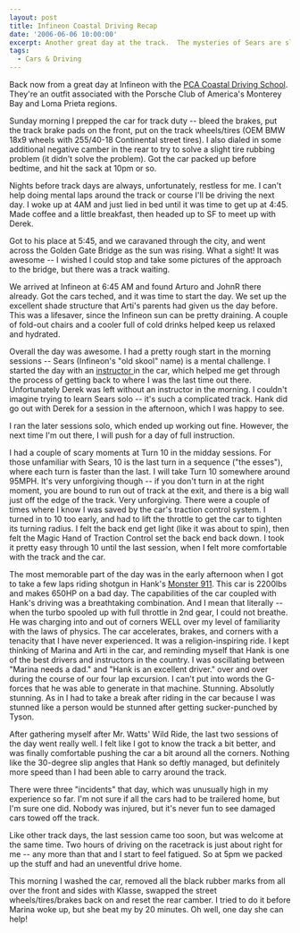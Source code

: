 ```yaml
---
layout: post
title: Infineon Coastal Driving Recap
date: '2006-06-06 10:00:00'
excerpt: Another great day at the track.  The mysteries of Sears are slowly unlocked...
tags:
  - Cars & Driving
---
```


Back now from a great day at Infineon with the [PCA Coastal Driving School](http://coastaldriving.org/). They're an outfit associated with the Porsche Club of America's Monterey Bay and Loma Prieta regions.

Sunday morning I prepped the car for track duty -- bleed the brakes, put the track brake pads on the front, put on the track wheels/tires (OEM BMW 18x9 wheels with 255/40-18 Continental street tires). I also dialed in some additional negative camber in the rear to try to solve a slight tire rubbing problem (it didn't solve the problem). Got the car packed up before bedtime, and hit the sack at 10pm or so.

Nights before track days are always, unfortunately, restless for me. I can't help doing mental laps around the track or course I'll be driving the next day. I woke up at 4AM and just lied in bed until it was time to get up at 4:45. Made coffee and a little breakfast, then headed up to SF to meet up with Derek.

Got to his place at 5:45, and we caravaned through the city, and went across the Golden Gate Bridge as the sun was rising. What a sight! It was awesome -- I wished I could stop and take some pictures of the approach to the bridge, but there was a track waiting.

We arrived at Infineon at 6:45 AM and found Arturo and JohnR there already. Got the cars teched, and it was time to start the day. We set up the excellent shade structure that Arti's parents had given us the day before. This was a lifesaver, since the Infineon sun can be pretty draining. A couple of fold-out chairs and a cooler full of cold drinks helped keep us relaxed and hydrated.

Overall the day was awesome. I had a pretty rough start in the morning sessions -- Sears (Infineon's "old skool" name) is a mental challenge. I started the day with an [instructor ](http://coastaldriving.org/images/candy/chp1.jpg) in the car, which helped me get through the process of getting back to where I was the last time out there. Unfortunately Derek was left without an instructor in the morning. I couldn't imagine trying to learn Sears solo -- it's such a complicated track. Hank did go out with Derek for a session in the afternoon, which I was happy to see.

I ran the later sessions solo, which ended up working out fine. However, the next time I'm out there, I will push for a day of full instruction.

I had a couple of scary moments at Turn 10 in the midday sessions. For those unfamiliar with Sears, 10 is the last turn in a sequence ("the esses"), where each turn is faster than the last. I will take Turn 10 somewhere around 95MPH. It's very unforgiving though -- if you don't turn in at the right moment, you are bound to run out of track at the exit, and there is a big wall just off the edge of the track. Very unforgiving. There were a couple of times where I know I was saved by the car's traction control system. I turned in to 10 too early, and had to lift the throttle to get the car to tighten its turning radius. I felt the back end get light (like it was about to spin), then felt the Magic Hand of Traction Control set the back end back down. I took it pretty easy through 10 until the last session, when I felt more comfortable with the track and the car.

The most memorable part of the day was in the early afternoon when I got to take a few laps riding shotgun in Hank's [Monster 911](http://coastaldriving.org/images/slideshow/1.jpg). This car is 2200lbs and makes 650HP on a bad day. The capabilities of the car coupled with Hank's driving was a breathtaking combination. And I mean that literally -- when the turbo spooled up with full throttle in 2nd gear, I could not breathe. He was charging into and out of corners WELL over my level of familiarity with the laws of physics. The car accelerates, brakes, and corners with a tenacity that I have never experienced. It was a religion-inspiring ride. I kept thinking of Marina and Arti in the car, and reminding myself that Hank is one of the best drivers and instructors in the country. I was oscillating between "Marina needs a dad." and "Hank is an excellent driver." over and over during the course of our four lap excursion. I can't put into words the G-forces that he was able to generate in that machine. Stunning. Absolutly stunning. As in I had to take a break after riding in the car because I was stunned like a person would be stunned after getting sucker-punched by Tyson.

After gathering myself after Mr. Watts' Wild Ride, the last two sessions of the day went really well.  I felt like I got to know the track a bit better, and was finally comfortable pushing the car a bit around all the corners.  Nothing like the 30-degree slip angles that Hank so deftly managed, but definitely more speed than I had been able to carry around the track.

There were three "incidents" that day, which was unusually high in my experience so far. I'm not sure if all the cars had to be trailered home, but I'm sure one did. Nobody was injured, but it's never fun to see damaged cars towed off the track.

Like other track days, the last session came too soon, but was welcome at the same time. Two hours of driving on the racetrack is just about right for me -- any more than that and I start to feel fatigued. So at 5pm we packed up the stuff and had an uneventful drive home.

This morning I washed the car, removed all the black rubber marks from all over the front and sides with Klasse, swapped the street wheels/tires/brakes back on and reset the rear camber. I tried to do it before Marina woke up, but she beat my by 20 minutes. Oh well, one day she can help!
